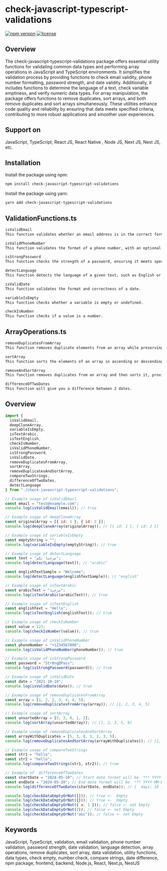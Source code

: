# check-javascript-typescript-validations

[![npm version](https://badge.fury.io/js/check-javascript-typescript-validations.svg)](https://badge.fury.io/js/check-javascript-typescript-validations)
[![license](https://img.shields.io/npm/l/check-javascript-typescript-validations.svg)](https://www.npmjs.com/package/check-javascript-typescript-validations)

## Overview

The check-javascript-typescript-validations package offers essential utility functions for validating common data types and performing array operations in JavaScript and TypeScript environments. It simplifies the validation process by providing functions to check email validity, phone number formatting, password strength, and date validity. Additionally, it includes functions to determine the language of a text, check variable emptiness, and verify numeric data types. For array manipulation, the package offers functions to remove duplicates, sort arrays, and both remove duplicates and sort arrays simultaneously. These utilities enhance code quality and reliability by ensuring that data meets specified criteria, contributing to more robust applications and smoother user experiences.

## Support on

JavaScript, TypeScript, React JS, React Native , Node JS, Next JS, Nest JS, etc.

## Installation

Install the package using npm:

```bash
npm install check-javascript-typescript-validations
```

Install the package using yarn:

```bash
yarn add check-javascript-typescript-validations
```

## ValidationFunctions.ts

```bash
isValidEmail
This function validates whether an email address is in the correct format.

isValidPhoneNumber
This function validates the format of a phone number, with an optional parameter to specify the required length.

isStrongPassword
This function checks the strength of a password, ensuring it meets specific criteria for complexity.

detectLanguage  
This function detects the language of a given text, such as English or Arabic.

isValidDate
This function validates the format and correctness of a date.

variableIsEmpty
This function checks whether a variable is empty or undefined.

checkIsNumber
This function checks if a value is a number.
```

## ArrayOperations.ts

```bash
removeDuplicatesFromArray
This function removes duplicate elements from an array while preserving the original order.

sortArray
This function sorts the elements of an array in ascending or descending order.

removeAndSortArray
This function removes duplicates from an array and then sorts it, providing a streamlined approach to data manipulation.

differenceOfTwoDates
This function will give you a difference between 2 dates.
```

## Overview

```javascript
import {
  isValidEmail,
  deepCloneArray,
  variableIsEmpty,
  isTextArabic,
  isTextEnglish,
  checkIsNumber,
  isValidPhoneNumber,
  isStrongPassword,
  isValidDate,
  removeDuplicatesFromArray,
  sortArray,
  removeDuplicatesAndSortArray,
  compareTwoStrings,
  differenceOfTwoDates,
  detectLanguage
} from "./check-javascript-typescript-validations";

// Example usage of isValidEmail
const email = "test@example.com";
console.log(isValidEmail(email)); // true

// Example usage of deepCloneArray
const originalArray = [{ id: 1 }, { id: 2 }];
console.log(deepCloneArray(originalArray)); // [{ id: 1 }, { id: 2 }]

// Example usage of variableIsEmpty
const emptyString = "";
console.log(variableIsEmpty(emptyString)); // true

// Example usage of detectLanguage
const text = "مرحبا بكم";
console.log(detectLanguage(text)); // "arabic"

const englishTextSample = "Welcome";
console.log(detectLanguage(englishTextSample)); // "english"

// Example usage of isTextArabic
const arabicText = "مرحبا";
console.log(isTextArabic(arabicText)); // true

// Example usage of isTextEnglish
const englishText = "Hello";
console.log(isTextEnglish(englishText)); // true

// Example usage of checkIsNumber
const value = 123;
console.log(checkIsNumber(value)); // true

// Example usage of isValidPhoneNumber
const phoneNumber = "+1234567890";
console.log(isValidPhoneNumber(phoneNumber)); // true

// Example usage of isStrongPassword
const password = "Str0ng@Pass";
console.log(isStrongPassword(password)); // true

// Example usage of isValidDate
const date = "2021-10-10";
console.log(isValidDate(date)); // true

// Example usage of removeDuplicatesFromArray
const array = [1, 2, 2, 3, 4, 4, 5];
console.log(removeDuplicatesFromArray(array)); // [1, 2, 3, 4, 5]

// Example usage of sortArray
const unsortedArray = [5, 3, 8, 1, 2];
console.log(sortArray(unsortedArray)); // [1, 2, 3, 5, 8]

// Example usage of removeDuplicatesAndSortArray
const arrayWithDuplicates = [5, 3, 8, 1, 2, 3, 5];
console.log(removeDuplicatesAndSortArray(arrayWithDuplicates)); // [1, 2, 3, 5, 8]

// Example usage of compareTwoStrings
const str1 = "hello";
const str2 = "hello";
console.log(compareTwoStrings(str1, str2)); // true

// Example of  differenceOfTwoDates
const startDate = "2024-05-10"; // Start date format will be  *** YYYY-MM-DD ***
const endDate = "2024-05-20"; // End date format will be  *** YYYY-MM-DD ***
console.log(differenceOfTwoDates(startDate, endDate)); // {  days: 10 ,hours: 0, minutes: 0, seconds: 0 }

console.log(checkDataEmptyOrNot([])); // true <-  Empty
console.log(checkDataEmptyOrNot({})); // true <-  Empty
console.log(checkDataEmptyOrNot({ a: 1 })); // false <- not Empty
console.log(checkDataEmptyOrNot(2)); // false <- not Empty
console.log(checkDataEmptyOrNot("abc")); // false <- not Empty
```

## Keywords

JavaScript, TypeScript, validation, email validation, phone number validation, password strength, date validation, language detection, array operations, remove duplicates, sort array, data validation, utility functions, data types, check empty, number check, compare strings, date difference, npm package, frontend, backend, Node.js, React, Next.js, NestJS 

